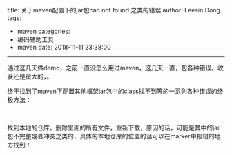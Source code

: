 title: 关于maven配置下的jar包can not found 之类的错误
author: Leesin.Dong
tags:
  - maven
categories:
  - 编码辅助工具
  - maven
date: 2018-11-11 23:38:00
---
通过这几天做demo，之前一直没怎么用过maven，这几天一直，包各种错误。收获还是蛮大的，。

终于找到了maven下配置其他框架jar包中的class找不到等的一系列各种错误的终极方法：

 

找到本地的仓库。删除里面的所有文件，重新下载，原因的话，可能是其中的jar包不完整或者冲突之类的，具体的本地仓库的位置的话可以在marker中报错的地方找到！
